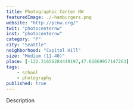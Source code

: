 ```yaml
---
title: Photographic Center NW
featuredImage: ./-hamburgers.png
website: "http://pcnw.org/"
twit: "photocenternw"
inst: "photocenternw"
category: "P"
city: "Seattle"
neighborhood: "Capitol Hill"
size: "Medium (11-40)"
place: [-122.31656284449197,47.61069957147263]
tags:
    - school
    - photography
published: true
---
```


Description
